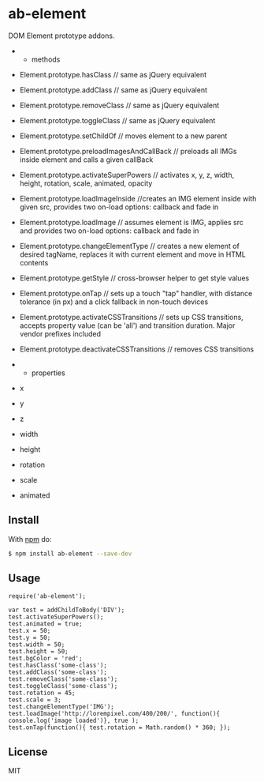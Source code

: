 # ab-element

DOM Element prototype addons.

- - methods
- Element.prototype.hasClass // same as jQuery equivalent
- Element.prototype.addClass // same as jQuery equivalent
- Element.prototype.removeClass // same as jQuery equivalent
- Element.prototype.toggleClass // same as jQuery equivalent
- Element.prototype.setChildOf // moves element to a new parent
- Element.prototype.preloadImagesAndCallBack // preloads all IMGs inside element and calls a given callBack
- Element.prototype.activateSuperPowers // activates x, y, z, width, height, rotation, scale, animated, opacity
- Element.prototype.loadImageInside //creates an IMG element inside with given src, provides two on-load options: callback and fade in
- Element.prototype.loadImage // assumes element is IMG, applies src and provides two on-load options: callback and fade in
- Element.prototype.changeElementType // creates a new element of desired tagName, replaces it with current element and move in HTML contents
- Element.prototype.getStyle // cross-browser helper to get style values
- Element.prototype.onTap // sets up a touch "tap" handler, with distance tolerance (in px) and a click fallback in non-touch devices
- Element.prototype.activateCSSTransitions // sets up CSS transitions, accepts property value (can be 'all') and transition duration. Major vendor prefixes included
- Element.prototype.deactivateCSSTransitions // removes CSS transitions

- - properties
- x
- y
- z
- width
- height
- rotation
- scale
- animated

## Install

With [npm](http://npmjs.org) do:

```bash
$ npm install ab-element --save-dev
```

## Usage
	
	require('ab-element');

	var test = addChildToBody('DIV');
	test.activateSuperPowers();
	test.animated = true;
	test.x = 50;
	test.y = 50;
	test.width = 50;
	test.height = 50;
	test.bgColor = 'red';
	test.hasClass('some-class');
	test.addClass('some-class');
	test.removeClass('some-class');
	test.toggleClass('some-class');
	test.rotation = 45;
	test.scale = 3;
	test.changeElementType('IMG');
	test.loadImage('http://lorempixel.com/400/200/', function(){ console.log('image loaded')}, true );
	test.onTap(function(){ test.rotation = Math.random() * 360; });

## License

MIT
